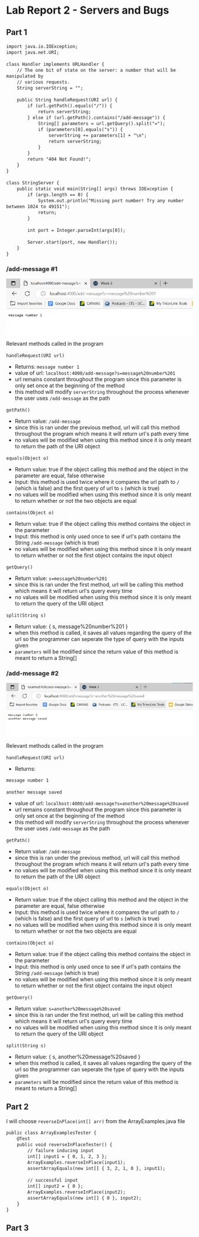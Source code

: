 # Lab Report 2 - Servers and Bugs
## Part 1
```
import java.io.IOException;
import java.net.URI;

class Handler implements URLHandler {
    // The one bit of state on the server: a number that will be manipulated by
    // various requests.
    String serverString = "";

    public String handleRequest(URI url) {
        if (url.getPath().equals("/")) {
            return serverString;
        } else if (url.getPath().contains("/add-message")) {
            String[] parameters = url.getQuery().split("=");
            if (parameters[0].equals("s")) {
                serverString += parameters[1] + "\n";
                return serverString;
            }
        }
        return "404 Not Found!";
    }
}

class StringServer {
    public static void main(String[] args) throws IOException {
        if (args.length == 0) {
            System.out.println("Missing port number! Try any number between 1024 to 49151");
            return;
        }

        int port = Integer.parseInt(args[0]);

        Server.start(port, new Handler());
    }
}
```

### /add-message #1

![Image](First_Saved_Message%20(2).png)

Relevant methods called in the program

`handleRequest(URI url)`

* Returns:
`message number 1`
* value of url: `localhost:4000/add-message?s=message%20number%201`
* url remains constant throughout the program since this parameter is only set once at the beginning of the method
* this method will modify `serverString` throughout the process whenever the user uses `/add-message` as the path

`getPath()`

* Return value: `/add-message`
* since this is ran under the previous method, url will call this method throughout the program which means it will return url's path every time
* no values will be modified when using this method since it is only meant to return the path of the URI object

`equals(Object o)`

* Return value: true if the object calling this method and the object in the parameter are equal, false otherwise
* Input: this method is used twice where it compares the url path to `/` (which is false) and the first query of url to `s` (which is true)
* no values will be modified when using this method since it is only meant to return whether or not the two objects are equal

`contains(Object o)`

* Return value: true if the object calling this method contains the object in the parameter
* Input: this method is only used once to see if url's path contains the String `/add-message` (which is true)
* no values will be modified when using this method since it is only meant to return whether or not the first object contains the input object

`getQuery()`

* Return value: `s=message%20number%201`
* since this is ran under the first method, url will be calling this method which means it will return url's query every time
* no values will be modified when using this method since it is only meant to return the query of the URI object

`split(String s)`

* Return value: { s, message%20number%201 }
* when this method is called, it saves all values regarding the query of the url so the programmer can seperate the type of query with the inputs given
* `parameters` will be modified since the return value of this method is meant to return a String[]

### /add-message #2

![Image](Second_Saved_Message.png)

Relevant methods called in the program

`handleRequest(URI url)`

* Returns:

```
message number 1

another message saved
```

* value of url: `localhost:4000/add-message?s=another%20message%20saved`
* url remains constant throughout the program since this parameter is only set once at the beginning of the method
* this method will modify `serverString` throughout the process whenever the user uses `/add-message` as the path

`getPath()`

* Return value: `/add-message`
* since this is ran under the previous method, url will call this method throughout the program which means it will return url's path every time
* no values will be modified when using this method since it is only meant to return the path of the URI object

`equals(Object o)`

* Return value: true if the object calling this method and the object in the parameter are equal, false otherwise
* Input: this method is used twice where it compares the url path to `/` (which is false) and the first query of url to `s` (which is true)
* no values will be modified when using this method since it is only meant to return whether or not the two objects are equal

`contains(Object o)`

* Return value: true if the object calling this method contains the object in the parameter
* Input: this method is only used once to see if url's path contains the String `/add-message` (which is true)
* no values will be modified when using this method since it is only meant to return whether or not the first object contains the input object

`getQuery()`

* Return value: `s=another%20message%20saved`
* since this is ran under the first method, url will be calling this method which means it will return url's query every time
* no values will be modified when using this method since it is only meant to return the query of the URI object

`split(String s)`

* Return value: { s, another%20message%20saved }
* when this method is called, it saves all values regarding the query of the url so the programmer can seperate the type of query with the inputs given
* `parameters` will be modified since the return value of this method is meant to return a String[]

## Part 2
I will choose `reverseInPlace(int[] arr)` from the ArrayExamples.java file

```
public class ArrayExamplesTester {
    @Test
    public void reverseInPlaceTester() {
        // failure inducing input
        int[] input1 = { 0, 1, 2, 3 };
        ArrayExamples.reverseInPlace(input1);
        assertArrayEquals(new int[] { 3, 2, 1, 0 }, input1);

        // successful input
        int[] input2 = { 0 };
        ArrayExamples.reverseInPlace(input2);
        assertArrayEquals(new int[] { 0 }, input2);
    }
}
```

## Part 3
